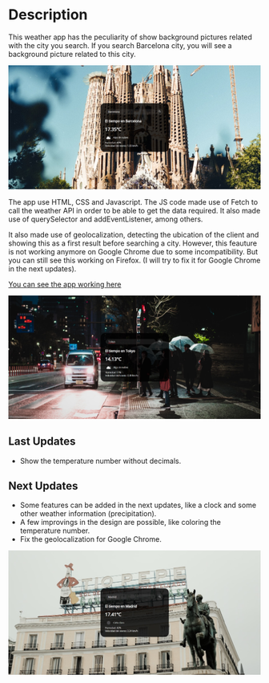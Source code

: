 # Description

This weather app has the peculiarity of show background pictures related with the city you search. If you search Barcelona city, you will see a background picture related to this city. 

![Thumbnail](https://raw.githubusercontent.com/Oscarandio/Aplicacion-del-tiempo/main/public/weather-app-barcelona.jpg)

The app use HTML, CSS and Javascript. The JS code made use of Fetch to call the weather API in order to be able to get the data required. It also made use of querySelector and addEventListener, among others.

It also made use of geolocalization, detecting the ubication of the client and showing this as a first result before searching a city. However, this feauture is not working anymore on Google Chrome due to some incompatibility. But you can still see this working on Firefox. (I will try to fix it for Google Chrome in the next updates).

[You can see the app working here](https://oscarandio.github.io/Aplicacion-del-tiempo/)

![Thumbnail](https://raw.githubusercontent.com/Oscarandio/Aplicacion-del-tiempo/main/public/weather-app-tokyo.jpg)

## Last Updates

- Show the temperature number without decimals.

## Next Updates

- Some features can be added in the next updates, like a clock and some other weather information (precipitation).
- A few improvings in the design are possible, like coloring the temperature number.
- Fix the geolocalization for Google Chrome.

![Thumbnail](https://raw.githubusercontent.com/Oscarandio/Aplicacion-del-tiempo/main/public/weather-app-madrid.jpg)
